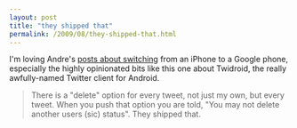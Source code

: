 ```yaml
---
layout: post
title: "they shipped that"
permalink: /2009/08/they-shipped-that.html
---
```


<p>I&#39;m loving Andre&#39;s <a href="http://notes.torrez.org/2009/08/android-software-day-3.html">posts about switching</a> from an iPhone to a Google phone, especially the highly opinionated bits like this one about Twidroid, the really awfully-named Twitter client for Android.</p>

<blockquote>There is a &quot;delete&quot; option for every tweet, not just my own, but every tweet. When you push that option you are told, &quot;You may not delete another users (sic) status&quot;. They shipped that. </blockquote>


